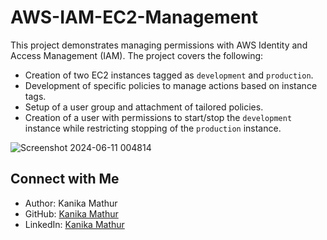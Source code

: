 # AWS-IAM-EC2-Management

This project demonstrates managing permissions with AWS Identity and Access Management (IAM). The project covers the following:

- Creation of two EC2 instances tagged as `development` and `production`.
- Development of specific policies to manage actions based on instance tags.
- Setup of a user group and attachment of tailored policies.
- Creation of a user with permissions to start/stop the `development` instance while restricting stopping of the `production` instance.


![Screenshot 2024-06-11 004814](https://github.com/KanikaGenesis/AWS-IAM-EC2-Management/assets/126186065/7470132c-bd1c-4bc2-a5bb-32aa1b68bff2)

## Connect with Me

- Author: Kanika Mathur
- GitHub: [Kanika Mathur](https://github.com/KanikaGenesis)
- LinkedIn: [Kanika Mathur](https://www.linkedin.com/in/kanika-mathur-083080121/)
